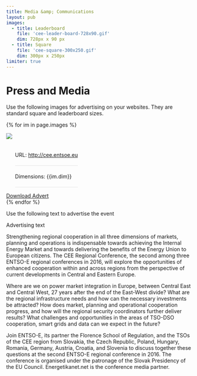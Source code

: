 ```yaml
---
title: Media &amp; Communications
layout: pub
images:
  - title: Leaderboard
    file: 'cee-leader-board-728x90.gif'
    dim: 728px x 90 px
  - title: Square
    file: 'cee-square-300x250.gif'
    dim: 300px x 250px
limiter: true
---
```

# Press and Media

Use the following images for advertising on your websites. They are standard square and leaderboard sizes.

{% for im in page.images  %}
<div class="medium-6 columns text-center">
<div class="pad2 fill-grey">
    <img src="{{site.baseurl | append: '/assets/media-img/'}}{{im.file}}" />
    <ul class="meta">
        <li class="keyline-bottom">URL: <a href="http://cee.entsoe.eu">http://cee.entsoe.eu</a></li>
        <li class="keyline-bottom">Dimensions: <span class="pad0 fill-navy dark">{{im.dim}}</span></li>
    </ul>
    <a class="button" href="{{site.baseurl | append: '/assets/media-img/'}}{{im.file}}">Download Advert</a>
</div>
</div>
{% endfor %}

<style type="text/css">
    .meta li {list-style: none; padding: 20px 0; border-bottom: 1px solid rgba(0,0,0,0.10);}
</style>
<script type="text/javascript" src="{{'/assets/js/app.js' | prepend: site.baseurl}}"></script>

Use the following text to advertise the event

Advertising text 

Strengthening regional cooperation in all three dimensions of markets, planning and operations is indispensable towards achieving the Internal Energy Market and towards delivering the benefits of the Energy Union to European citizens. The CEE Regional Conference, the second among three ENTSO-E regional conferences in 2016, will explore the opportunities of enhanced cooperation within and across regions from the perspective of current developments in Central and Eastern Europe.

Where are we on power market integration in Europe, between Central East and Central West, 27 years after the end of the East-West divide? What are the regional infrastructure needs and how can the necessary investments be attracted? How does market, planning and operational cooperation progress, and how will the regional security coordinators further deliver results? What challenges and opportunities in the areas of TSO-DSO cooperation, smart grids and data can we expect in the future?

Join ENTSO-E, its partner the Florence School of Regulation, and the TSOs of the CEE region from Slovakia, the Czech Republic, Poland, Hungary, Romania, Germany, Austria, Croatia, and Slovenia to discuss together these questions at the second ENTSO-E regional conference in 2016. The conference is organised under the patronage of the Slovak Presidency of the EU Council. Energetikanet.net is the conference media partner.


